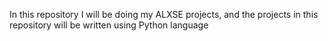 In this repository I will be doing my ALXSE projects, and the projects in this repository will be written using Python language
